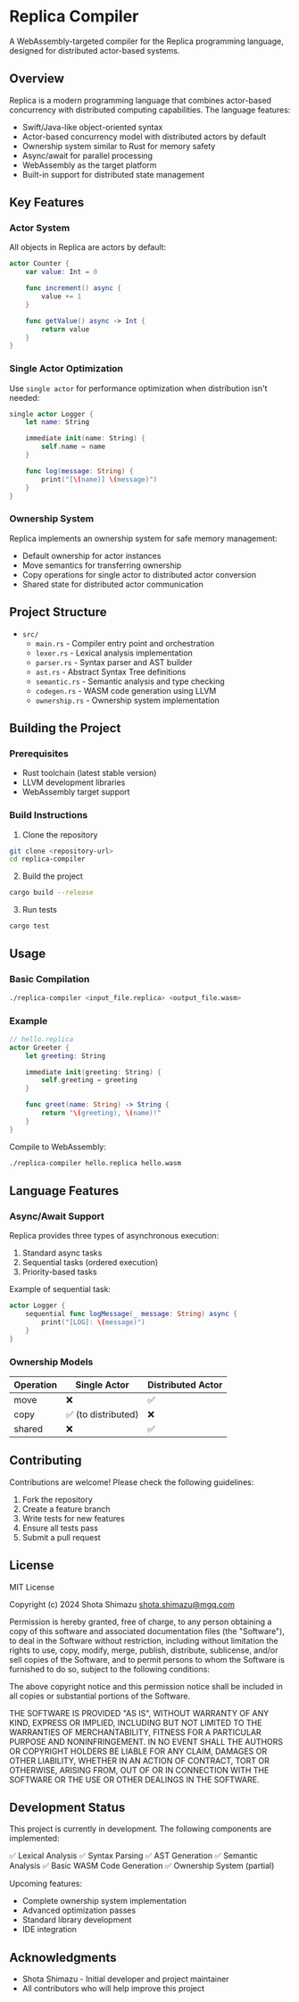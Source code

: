 # Replica Compiler

A WebAssembly-targeted compiler for the Replica programming language, designed for distributed actor-based systems.

## Overview

Replica is a modern programming language that combines actor-based concurrency with distributed computing capabilities. The language features:

- Swift/Java-like object-oriented syntax
- Actor-based concurrency model with distributed actors by default
- Ownership system similar to Rust for memory safety
- Async/await for parallel processing
- WebAssembly as the target platform
- Built-in support for distributed state management

## Key Features

### Actor System

All objects in Replica are actors by default:

```swift
actor Counter {
    var value: Int = 0

    func increment() async {
        value += 1
    }

    func getValue() async -> Int {
        return value
    }
}
```

### Single Actor Optimization

Use `single actor` for performance optimization when distribution isn't needed:

```swift
single actor Logger {
    let name: String

    immediate init(name: String) {
        self.name = name
    }

    func log(message: String) {
        print("[\(name)] \(message)")
    }
}
```

### Ownership System

Replica implements an ownership system for safe memory management:

- Default ownership for actor instances
- Move semantics for transferring ownership
- Copy operations for single actor to distributed actor conversion
- Shared state for distributed actor communication

## Project Structure

- `src/`
  - `main.rs` - Compiler entry point and orchestration
  - `lexer.rs` - Lexical analysis implementation
  - `parser.rs` - Syntax parser and AST builder
  - `ast.rs` - Abstract Syntax Tree definitions
  - `semantic.rs` - Semantic analysis and type checking
  - `codegen.rs` - WASM code generation using LLVM
  - `ownership.rs` - Ownership system implementation

## Building the Project

### Prerequisites

- Rust toolchain (latest stable version)
- LLVM development libraries
- WebAssembly target support

### Build Instructions

1. Clone the repository
```bash
git clone <repository-url>
cd replica-compiler
```

2. Build the project
```bash
cargo build --release
```

3. Run tests
```bash
cargo test
```

## Usage

### Basic Compilation

```bash
./replica-compiler <input_file.replica> <output_file.wasm>
```

### Example

```swift
// hello.replica
actor Greeter {
    let greeting: String

    immediate init(greeting: String) {
        self.greeting = greeting
    }

    func greet(name: String) -> String {
        return "\(greeting), \(name)!"
    }
}
```

Compile to WebAssembly:
```bash
./replica-compiler hello.replica hello.wasm
```

## Language Features

### Async/Await Support

Replica provides three types of asynchronous execution:

1. Standard async tasks
2. Sequential tasks (ordered execution)
3. Priority-based tasks

Example of sequential task:
```swift
actor Logger {
    sequential func logMessage(_ message: String) async {
        print("[LOG]: \(message)")
    }
}
```

### Ownership Models

| Operation | Single Actor | Distributed Actor |
|-----------|--------------|------------------|
| move | ❌ | ✅ |
| copy | ✅ (to distributed) | ❌ |
| shared | ❌ | ✅ |

## Contributing

Contributions are welcome! Please check the following guidelines:

1. Fork the repository
2. Create a feature branch
3. Write tests for new features
4. Ensure all tests pass
5. Submit a pull request

## License

MIT License

Copyright (c) 2024 Shota Shimazu <shota.shimazu@mgq.com>

Permission is hereby granted, free of charge, to any person obtaining a copy
of this software and associated documentation files (the "Software"), to deal
in the Software without restriction, including without limitation the rights
to use, copy, modify, merge, publish, distribute, sublicense, and/or sell
copies of the Software, and to permit persons to whom the Software is
furnished to do so, subject to the following conditions:

The above copyright notice and this permission notice shall be included in all
copies or substantial portions of the Software.

THE SOFTWARE IS PROVIDED "AS IS", WITHOUT WARRANTY OF ANY KIND, EXPRESS OR
IMPLIED, INCLUDING BUT NOT LIMITED TO THE WARRANTIES OF MERCHANTABILITY,
FITNESS FOR A PARTICULAR PURPOSE AND NONINFRINGEMENT. IN NO EVENT SHALL THE
AUTHORS OR COPYRIGHT HOLDERS BE LIABLE FOR ANY CLAIM, DAMAGES OR OTHER
LIABILITY, WHETHER IN AN ACTION OF CONTRACT, TORT OR OTHERWISE, ARISING FROM,
OUT OF OR IN CONNECTION WITH THE SOFTWARE OR THE USE OR OTHER DEALINGS IN THE
SOFTWARE.

## Development Status

This project is currently in development. The following components are implemented:

✅ Lexical Analysis
✅ Syntax Parsing
✅ AST Generation
✅ Semantic Analysis
✅ Basic WASM Code Generation
✅ Ownership System (partial)

Upcoming features:
- Complete ownership system implementation
- Advanced optimization passes
- Standard library development
- IDE integration

## Acknowledgments

- Shota Shimazu - Initial developer and project maintainer
- All contributors who will help improve this project
